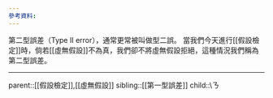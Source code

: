 ```yaml
---
參考資料:
---
```

第二型誤差（Type II error），通常更常被叫做型二誤。
當我們今天進行[[假設檢定]]時，倘若[[虛無假設]]不為真，我們卻不將虛無假設拒絕，這種情況我們稱為第二型誤差。
- - -
parent::[[假設檢定]],[[虛無假設]]
sibling::[[第一型誤差]]
child::\\ㄋ
